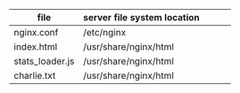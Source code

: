 | file            | server file system location |   |   |   |
|-----------------|-----------------------------|---|---|---|
| nginx.conf      | /etc/nginx                  |   |   |   |
| index.html      | /usr/share/nginx/html       |   |   |   |
| stats_loader.js | /usr/share/nginx/html       |   |   |   |
| charlie.txt     | /usr/share/nginx/html       |   |   |   |
